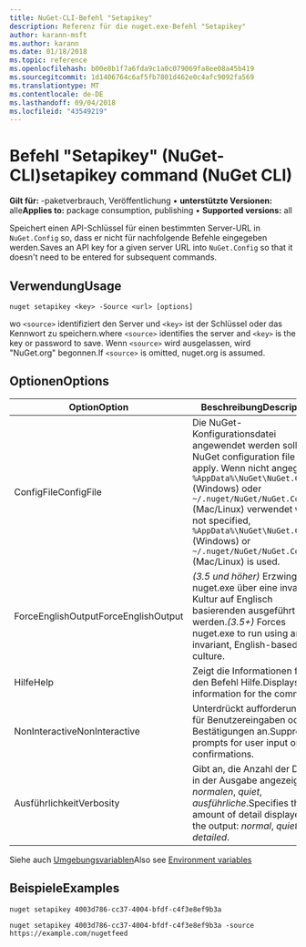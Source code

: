 ```yaml
---
title: NuGet-CLI-Befehl "Setapikey"
description: Referenz für die nuget.exe-Befehl "Setapikey"
author: karann-msft
ms.author: karann
ms.date: 01/18/2018
ms.topic: reference
ms.openlocfilehash: b00e8b1f7a6fda9c1a0c079069fa8ee08a45b419
ms.sourcegitcommit: 1d1406764c6af5fb7801d462e0c4afc9092fa569
ms.translationtype: MT
ms.contentlocale: de-DE
ms.lasthandoff: 09/04/2018
ms.locfileid: "43549219"
---
```

# <a name="setapikey-command-nuget-cli"></a><span data-ttu-id="26004-103">Befehl "Setapikey" (NuGet-CLI)</span><span class="sxs-lookup"><span data-stu-id="26004-103">setapikey command (NuGet CLI)</span></span>

<span data-ttu-id="26004-104">**Gilt für:** -paketverbrauch, Veröffentlichung &bullet; **unterstützte Versionen:** alle</span><span class="sxs-lookup"><span data-stu-id="26004-104">**Applies to:** package consumption, publishing &bullet; **Supported versions:** all</span></span>

<span data-ttu-id="26004-105">Speichert einen API-Schlüssel für einen bestimmten Server-URL in `NuGet.Config` so, dass er nicht für nachfolgende Befehle eingegeben werden.</span><span class="sxs-lookup"><span data-stu-id="26004-105">Saves an API key for a given server URL into `NuGet.Config` so that it doesn't need to be entered for subsequent commands.</span></span>

## <a name="usage"></a><span data-ttu-id="26004-106">Verwendung</span><span class="sxs-lookup"><span data-stu-id="26004-106">Usage</span></span>

```cli
nuget setapikey <key> -Source <url> [options]
```

<span data-ttu-id="26004-107">wo `<source>` identifiziert den Server und `<key>` ist der Schlüssel oder das Kennwort zu speichern.</span><span class="sxs-lookup"><span data-stu-id="26004-107">where `<source>` identifies the server and `<key>` is the key or password to save.</span></span> <span data-ttu-id="26004-108">Wenn `<source>` wird ausgelassen, wird "NuGet.org" begonnen.</span><span class="sxs-lookup"><span data-stu-id="26004-108">If `<source>` is omitted, nuget.org is assumed.</span></span>

## <a name="options"></a><span data-ttu-id="26004-109">Optionen</span><span class="sxs-lookup"><span data-stu-id="26004-109">Options</span></span>

| <span data-ttu-id="26004-110">Option</span><span class="sxs-lookup"><span data-stu-id="26004-110">Option</span></span> | <span data-ttu-id="26004-111">Beschreibung</span><span class="sxs-lookup"><span data-stu-id="26004-111">Description</span></span> |
| --- | --- |
| <span data-ttu-id="26004-112">ConfigFile</span><span class="sxs-lookup"><span data-stu-id="26004-112">ConfigFile</span></span> | <span data-ttu-id="26004-113">Die NuGet-Konfigurationsdatei angewendet werden soll.</span><span class="sxs-lookup"><span data-stu-id="26004-113">The NuGet configuration file to apply.</span></span> <span data-ttu-id="26004-114">Wenn nicht angegeben, `%AppData%\NuGet\NuGet.Config` (Windows) oder `~/.nuget/NuGet/NuGet.Config` (Mac/Linux) verwendet wird.</span><span class="sxs-lookup"><span data-stu-id="26004-114">If not specified, `%AppData%\NuGet\NuGet.Config` (Windows) or `~/.nuget/NuGet/NuGet.Config` (Mac/Linux) is used.</span></span>|
| <span data-ttu-id="26004-115">ForceEnglishOutput</span><span class="sxs-lookup"><span data-stu-id="26004-115">ForceEnglishOutput</span></span> | <span data-ttu-id="26004-116">*(3.5 und höher)*  Erzwingt nuget.exe über eine invariante Kultur auf Englisch basierenden ausgeführt werden.</span><span class="sxs-lookup"><span data-stu-id="26004-116">*(3.5+)* Forces nuget.exe to run using an invariant, English-based culture.</span></span> |
| <span data-ttu-id="26004-117">Hilfe</span><span class="sxs-lookup"><span data-stu-id="26004-117">Help</span></span> | <span data-ttu-id="26004-118">Zeigt die Informationen für den Befehl Hilfe.</span><span class="sxs-lookup"><span data-stu-id="26004-118">Displays help information for the command.</span></span> |
| <span data-ttu-id="26004-119">NonInteractive</span><span class="sxs-lookup"><span data-stu-id="26004-119">NonInteractive</span></span> | <span data-ttu-id="26004-120">Unterdrückt aufforderungen für Benutzereingaben oder Bestätigungen an.</span><span class="sxs-lookup"><span data-stu-id="26004-120">Suppresses prompts for user input or confirmations.</span></span> |
| <span data-ttu-id="26004-121">Ausführlichkeit</span><span class="sxs-lookup"><span data-stu-id="26004-121">Verbosity</span></span> | <span data-ttu-id="26004-122">Gibt an, die Anzahl der Details in der Ausgabe angezeigt: *normalen*, *quiet*, *ausführliche*.</span><span class="sxs-lookup"><span data-stu-id="26004-122">Specifies the amount of detail displayed in the output: *normal*, *quiet*, *detailed*.</span></span> |

<span data-ttu-id="26004-123">Siehe auch [Umgebungsvariablen](cli-ref-environment-variables.md)</span><span class="sxs-lookup"><span data-stu-id="26004-123">Also see [Environment variables](cli-ref-environment-variables.md)</span></span>

## <a name="examples"></a><span data-ttu-id="26004-124">Beispiele</span><span class="sxs-lookup"><span data-stu-id="26004-124">Examples</span></span>

```cli
nuget setapikey 4003d786-cc37-4004-bfdf-c4f3e8ef9b3a

nuget setapikey 4003d786-cc37-4004-bfdf-c4f3e8ef9b3a -source https://example.com/nugetfeed
```
